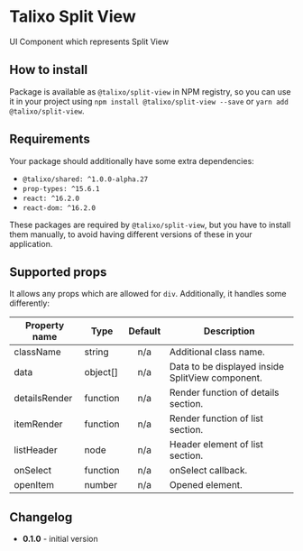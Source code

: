 # Talixo Split View

UI Component which represents Split View

## How to install

Package is available as `@talixo/split-view` in NPM registry, so you can use it in your project
using `npm install @talixo/split-view --save` or `yarn add @talixo/split-view`.

## Requirements

Your package should additionally have some extra dependencies:

- `@talixo/shared: ^1.0.0-alpha.27`
- `prop-types: ^15.6.1`
- `react: ^16.2.0`
- `react-dom: ^16.2.0`

These packages are required by `@talixo/split-view`, but you have to install them manually,
to avoid having different versions of these in your application.

## Supported props

It allows any props which are allowed for `div`. Additionally, it handles some differently:

Property name   | Type      | Default | Description
----------------|-----------|:-------:|--------------------------------------------------
className       | string    | n/a     | Additional class name.
data            | object[]  | n/a     | Data to be displayed inside SplitView component.
detailsRender   | function  | n/a     | Render function of details section.
itemRender      | function  | n/a     | Render function of list section.
listHeader      | node      | n/a     | Header element of list section.
onSelect        | function  | n/a     | onSelect callback.
openItem        | number    | n/a     | Opened element.

## Changelog

- **0.1.0** - initial version
